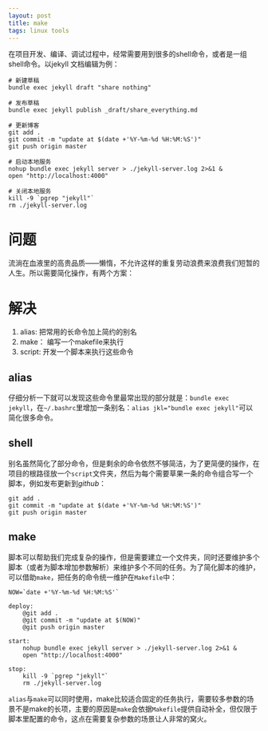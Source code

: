 ```yaml
---
layout: post
title: make
tags: linux tools
---
```


在项目开发、编译、调试过程中，经常需要用到很多的shell命令，或者是一组shell命令。以jekyll 文档编辑为例：

``` shell
# 新建草稿
bundle exec jekyll draft "share nothing"

# 发布草稿
bundle exec jekyll publish _draft/share_everything.md

# 更新博客
git add .
git commit -m "update at $(date +'%Y-%m-%d %H:%M:%S')"
git push origin master

# 启动本地服务
nohup bundle exec jekyll server > ./jekyll-server.log 2>&1 &
open "http://localhost:4000"

# 关闭本地服务
kill -9 `pgrep "jekyll"`
rm ./jekyll-server.log

```

# 问题

流淌在血液里的高贵品质——懒惰，不允许这样的重复劳动浪费来浪费我们短暂的人生。所以需要简化操作，有两个方案：

# 解决

1. alias: 把常用的长命令加上简约的别名
1. make： 编写一个makefile来执行
1. script: 开发一个脚本来执行这些命令

## alias

仔细分析一下就可以发现这些命令里最常出现的部分就是：```bundle exec jekyll```，在```~/.bashrc```里增加一条别名：```alias jkl="bundle exec jekyll"```可以简化很多命令。

## shell

别名虽然简化了部分命令，但是剩余的命令依然不够简洁，为了更简便的操作，在项目的根路径放一个```script```文件夹，然后为每个需要草果一条的命令组合写一个脚本，例如发布更新到*github*：

``` shell
git add .
git commit -m "update at $(date +'%Y-%m-%d %H:%M:%S')"
git push origin master
```

## make

脚本可以帮助我们完成复杂的操作，但是需要建立一个文件夹，同时还要维护多个脚本（或者为脚本增加参数解析）来维护多个不同的任务。为了简化脚本的维护，可以借助```make```，把任务的命令统一维护在```Makefile```中：

``` shell
NOW=`date +'%Y-%m-%d %H:%M:%S'`

deploy:
	@git add .
	@git commit -m "update at $(NOW)"
	@git push origin master

start:
	nohup bundle exec jekyll server > ./jekyll-server.log 2>&1 &
	open "http://localhost:4000"

stop:
	kill -9 `pgrep "jekyll"`
	rm ./jekyll-server.log

```

```alias```与```make```可以同时使用，make比较适合固定的任务执行，需要较多参数的场景不是make的长项，主要的原因是```make```会依据```Makefile```提供自动补全，但仅限于脚本里配置的命令，这点在需要复杂参数的场景让人非常的窝火。
